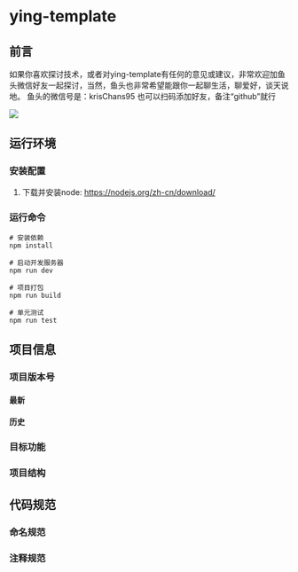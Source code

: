 # ying-template

## 前言

如果你喜欢探讨技术，或者对ying-template有任何的意见或建议，非常欢迎加鱼头微信好友一起探讨，当然，鱼头也非常希望能跟你一起聊生活，聊爱好，谈天说地。 鱼头的微信号是：krisChans95 也可以扫码添加好友，备注“github”就行

![](https://fish-pond-1253945200.cos.ap-guangzhou.myqcloud.com/img/base/wx-qrcode1.jpg)

## 运行环境

### 安装配置

1. 下载并安装node: https://nodejs.org/zh-cn/download/

### 运行命令

```
# 安装依赖
npm install

# 启动开发服务器
npm run dev

# 项目打包
npm run build

# 单元测试
npm run test
```



## 项目信息

### 项目版本号

#### 最新

#### 历史

### 目标功能



### 项目结构



## 代码规范

### 命名规范



### 注释规范







